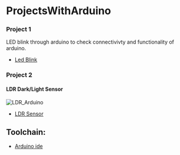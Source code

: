 # ProjectsWithArduino

### Project 1
LED blink through arduino to check connectivivty and functionality of arduino.
- [Led Blink](https://github.com/Adeen317/ProjectsWithArduino/blob/main/Led_Blink/Led_Blink.ino)


### Project 2
#### LDR Dark/Light Sensor
![LDR_Arduino](https://github.com/Adeen317/ProjectsWithArduino/assets/112985225/712ec2f7-b626-423f-b520-b8d6a70f4aed)

- [LDR Sensor](https://github.com/Adeen317/ProjectsWithArduino/blob/main/LDR_with_Arduino/LDR_with_Arduino.ino)

  
## Toolchain:
- [Arduino ide](https://support.arduino.cc/hc/en-us/articles/360019833020-Download-and-install-Arduino-IDE)

